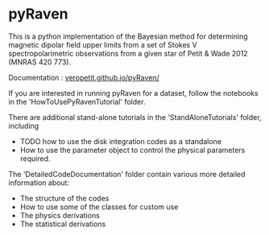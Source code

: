 # pyRaven

This is a python implementation of the Bayesian method for determining magnetic dipolar field upper limits from a set of Stokes V spectropolarimetric observations from a given star of Petit & Wade 2012 (MNRAS 420 773).

Documentation : [veropetit.github.io/pyRaven/](veropetit.github.io/pyRaven/)

If you are interested in running pyRaven for a dataset, follow the notebooks in the 'HowToUsePyRavenTutorial' folder.

There are additional stand-alone tutorials in the 'StandAloneTutorials' folder, including
- TODO how to use the disk integration codes as a standalone
- How to use the parameter object to control the physical parameters required. 

The 'DetailedCodeDocumentation' folder contain various more detailed information about:
- The structure of the codes
- How to use some of the classes for custom use
- The physics derivations
- The statistical derivations